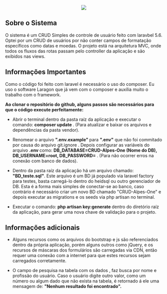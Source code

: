 <p align="center"><img src="https://laravel.com/assets/img/components/logo-laravel.svg"></p>


## Sobre o Sistema


<p> O sistema é um CRUD Simples de controle de usuário feito com laravbel 5.6. Optei por um CRUD de usuários por não conter campos de formatação específicos como datas e moedas. O projeto está na arquitetura MVC, onde todos os fluxos das rotas passam pelo controller da aplicação e são exibidos nas views. </p>

## Informações Importantes

<p> Como o código foi feito com laravel é necessário o uso do composer. Eu uso o software Laragon que já vem com o composer e auxília muito o trabalho com o framework.</p>
  
 <p> <strong> Ao clonar o repositório do github, alguns passos são necessários para que o código execute perfeitamente:</strong> </p>
      
- Abrir o terminal dentro da pasta raíz da aplicação e executar o comando: <strong> composer update </strong>. (Para atualizar e baixar  os arquivos e dependências da pasta vendor). 

- Renomear o arquivo <strong> ".env.example" </strong> para <strong> ".env"</strong> que não foi commitado por causa do arquivo <stron> git.ignore </strong>. Depois configurar as variáveis do arquivo <strong>.env </strong> como: <strong> DB_DATABASE=CRUD-Alpes-One (Nome do DB), DB_USERNAME=root, DB_PASSWORD=  </strong>. (Para não ocorrer erros na conexão com banco de dados).

- Dentro da pasta raíz da aplicação há um arquivo chamado: <strong>"BD_teste.sql"</strong>. Este arquivo é um BD já populado via laravel factory para testes, basta carregá-lo dentro do heidsql ou outro gerenciador de DB. Esta é a forma  mais simples de conectar-se ao banco, caso contrário é necessário criar um novo BD chamado "CRUD-Alpes-One" e depois executar as migrations e os seeds via php artisan no terminal.

- Executar o comando: <strong> php artisan key:generate </strong> dentro do diretório raíz da aplicação, para gerar uma nova chave de validação para o projeto.








## Informações adicionais

- Alguns recursos como os arquivos do bootstrap e js são referenciados dentro da própria aplicação, porém alguns outros como jQuery, e os recursos de máscaras dos formulários são carregadas via CDN, então requer uma conexão com a internet para que estes recursos sejam carregados corretamente.

- O campo de pesquisa na tabela com os dados , faz busca por nome e profissão do usuário. Caso o usuário digite outro valor, como um número ou algum dado que não exista na tabela, é retornado á ele uma mensagem de: <strong> "Nenhum resultado foi encontrado". </strong> 







